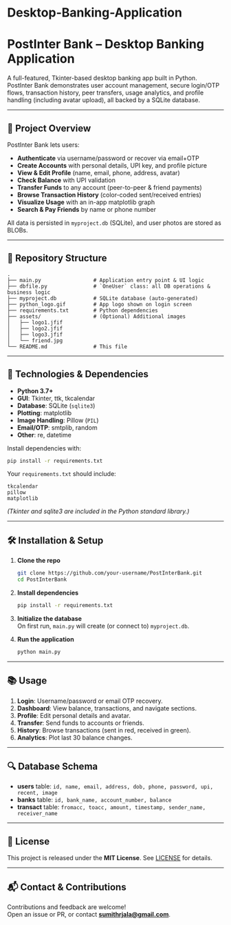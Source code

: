 # Desktop-Banking-Application
# PostInter Bank – Desktop Banking Application

A full-featured, Tkinter-based desktop banking app built in Python. PostInter Bank demonstrates user account management, secure login/OTP flows, transaction history, peer transfers, usage analytics, and profile handling (including avatar upload), all backed by a SQLite database.

---

## 🚀 Project Overview

PostInter Bank lets users:

- **Authenticate** via username/password or recover via email+OTP  
- **Create Accounts** with personal details, UPI key, and profile picture  
- **View & Edit Profile** (name, email, phone, address, avatar)  
- **Check Balance** with UPI validation  
- **Transfer Funds** to any account (peer-to-peer & friend payments)  
- **Browse Transaction History** (color-coded sent/received entries)  
- **Visualize Usage** with an in-app matplotlib graph  
- **Search & Pay Friends** by name or phone number  

All data is persisted in `myproject.db` (SQLite), and user photos are stored as BLOBs.

---

## 🧩 Repository Structure

```
.
├── main.py                 # Application entry point & UI logic
├── dbfile.py               # `OneUser` class: all DB operations & business logic
├── myproject.db            # SQLite database (auto-generated)
├── python_logo.gif         # App logo shown on login screen
├── requirements.txt        # Python dependencies
├── assets/                 # (Optional) Additional images
│   ├── logo1.jfif
│   ├── logo2.jfif
│   ├── logo3.jfif
│   └── friend.jpg
└── README.md               # This file
```

---

## 🔧 Technologies & Dependencies

- **Python 3.7+**  
- **GUI**: Tkinter, ttk, tkcalendar  
- **Database**: SQLite (`sqlite3`)  
- **Plotting**: matplotlib  
- **Image Handling**: Pillow (`PIL`)  
- **Email/OTP**: smtplib, random  
- **Other**: re, datetime  

Install dependencies with:

```bash
pip install -r requirements.txt
```

Your `requirements.txt` should include:

```
tkcalendar
pillow
matplotlib
```

*(Tkinter and sqlite3 are included in the Python standard library.)*

---

## 🛠️ Installation & Setup

1. **Clone the repo**  
   ```bash
   git clone https://github.com/your-username/PostInterBank.git
   cd PostInterBank
   ```

2. **Install dependencies**  
   ```bash
   pip install -r requirements.txt
   ```

3. **Initialize the database**  
   On first run, `main.py` will create (or connect to) `myproject.db`.

4. **Run the application**  
   ```bash
   python main.py
   ```

---

## 📚 Usage

1. **Login**: Username/password or email OTP recovery.  
2. **Dashboard**: View balance, transactions, and navigate sections.  
3. **Profile**: Edit personal details and avatar.  
4. **Transfer**: Send funds to accounts or friends.  
5. **History**: Browse transactions (sent in red, received in green).  
6. **Analytics**: Plot last 30 balance changes.  

---

## 🔍 Database Schema

- **users** table: `id, name, email, address, dob, phone, password, upi, recent, image`  
- **banks** table: `id, bank_name, account_number, balance`  
- **transact** table: `fromacc, toacc, amount, timestamp, sender_name, receiver_name`

---

## 🚀 License

This project is released under the **MIT License**. See [LICENSE](LICENSE) for details.

---

## 📬 Contact & Contributions

Contributions and feedback are welcome!  
Open an issue or PR, or contact **sumithrjala@gmail.com**.
